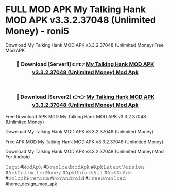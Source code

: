 # FULL MOD APK My Talking Hank MOD APK v3.3.2.37048 (Unlimited Money) - roni5
Download My Talking Hank MOD APK v3.3.2.37048 (Unlimited Money) Free Mod APK

<div align="center">
<h3>🔴 Download [Server1] 👉👉 <a href="https://apk-comot.site?title=My_Talking_Hank_MOD_APK_v3.3.2.37048_(Unlimited_Money)">My Talking Hank MOD APK v3.3.2.37048 (Unlimited Money) Mod Apk</a></h3><br>

<h3>🔴 Download [Server2] 👉👉 <a href="https://apk-comot.site?title=My_Talking_Hank_MOD_APK_v3.3.2.37048_(Unlimited_Money)">My Talking Hank MOD APK v3.3.2.37048 (Unlimited Money) Mod Apk</a></h3>
</div>


Free Download APK MOD My Talking Hank MOD APK v3.3.2.37048 (Unlimited Money)

Download My Talking Hank MOD APK v3.3.2.37048 (Unlimited Money) 

Free APK MOD My Talking Hank MOD APK v3.3.2.37048 (Unlimited Money) 

Download My Talking Hank MOD APK v3.3.2.37048 (Unlimited Money) Mod For Android

𝚃𝚊𝚐𝚜: #𝙼𝚘𝚍𝙰𝚙𝚔 #𝙳𝚘𝚠𝚗𝚕𝚘𝚊𝚍𝙼𝚘𝚍𝙰𝚙𝚔 #𝙰𝚙𝚔𝙻𝚊𝚝𝚎𝚜𝚝𝚅𝚎𝚛𝚜𝚒𝚘𝚗 #𝙰𝚙𝚔𝚄𝚗𝚕𝚒𝚖𝚒𝚝𝚎𝚍𝙼𝚘𝚗𝚎𝚢 #𝙰𝚙𝚔𝚄𝚗𝚕𝚘𝚌𝚔𝙰𝚕𝚕 #𝙰𝚙𝚔𝙽𝚘𝙰𝚍𝚜 #𝚄𝚗𝚕𝚘𝚌𝚔𝙿𝚛𝚎𝚖𝚒𝚞𝚖 #𝙵𝚘𝚛𝙰𝚗𝚍𝚛𝚘𝚒𝚍 #𝙵𝚛𝚎𝚎𝙳𝚘𝚠𝚗𝚕𝚘𝚊𝚍 #home_design_mod_apk